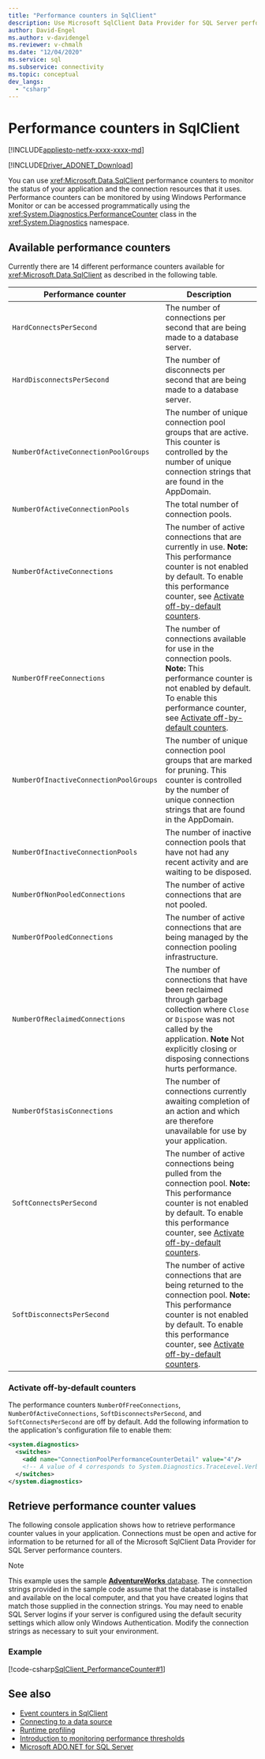 ```yaml
---
title: "Performance counters in SqlClient"
description: Use Microsoft SqlClient Data Provider for SQL Server performance counters to monitor your application status and its connection resources by using Windows Performance Monitor or programmatically in .NET Framework.
author: David-Engel
ms.author: v-davidengel
ms.reviewer: v-chmalh
ms.date: "12/04/2020"
ms.service: sql
ms.subservice: connectivity
ms.topic: conceptual
dev_langs:
  - "csharp"
---
```

# Performance counters in SqlClient

[!INCLUDE[appliesto-netfx-xxxx-xxxx-md](../../includes/appliesto-netfx-xxxx-xxxx-md.md)]

[!INCLUDE[Driver_ADONET_Download](../../includes/driver_adonet_download.md)]

You can use <xref:Microsoft.Data.SqlClient> performance counters to monitor the status of your application and the connection resources that it uses. Performance counters can be monitored by using Windows Performance Monitor or can be accessed programmatically using the <xref:System.Diagnostics.PerformanceCounter> class in the <xref:System.Diagnostics> namespace.

## Available performance counters

Currently there are 14 different performance counters available for <xref:Microsoft.Data.SqlClient> as described in the following table.

|Performance counter|Description|  
|-------------------------|-----------------|  
|`HardConnectsPerSecond`|The number of connections per second that are being made to a database server.|  
|`HardDisconnectsPerSecond`|The number of disconnects per second that are being made to a database server.|  
|`NumberOfActiveConnectionPoolGroups`|The number of unique connection pool groups that are active. This counter is controlled by the number of unique connection strings that are found in the AppDomain.|  
|`NumberOfActiveConnectionPools`|The total number of connection pools.|  
|`NumberOfActiveConnections`|The number of active connections that are currently in use. **Note:**  This performance counter is not enabled by default. To enable this performance counter, see [Activate off-by-default counters](#ActivatingOffByDefault).|  
|`NumberOfFreeConnections`|The number of connections available for use in the connection pools. **Note:**  This performance counter is not enabled by default. To enable this performance counter, see [Activate off-by-default counters](#ActivatingOffByDefault).|  
|`NumberOfInactiveConnectionPoolGroups`|The number of unique connection pool groups that are marked for pruning. This counter is controlled by the number of unique connection strings that are found in the AppDomain.|  
|`NumberOfInactiveConnectionPools`|The number of inactive connection pools that have not had any recent activity and are waiting to be disposed.|  
|`NumberOfNonPooledConnections`|The number of active connections that are not pooled.|  
|`NumberOfPooledConnections`|The number of active connections that are being managed by the connection pooling infrastructure.|  
|`NumberOfReclaimedConnections`|The number of connections that have been reclaimed through garbage collection where `Close` or `Dispose` was not called by the application. **Note** Not explicitly closing or disposing connections hurts performance.|  
|`NumberOfStasisConnections`|The number of connections currently awaiting completion of an action and which are therefore unavailable for use by your application.|  
|`SoftConnectsPerSecond`|The number of active connections being pulled from the connection pool. **Note:**  This performance counter is not enabled by default. To enable this performance counter, see [Activate off-by-default counters](#ActivatingOffByDefault).|  
|`SoftDisconnectsPerSecond`|The number of active connections that are being returned to the connection pool. **Note:**  This performance counter is not enabled by default. To enable this performance counter, see [Activate off-by-default counters](#ActivatingOffByDefault).|  

<a name="ActivatingOffByDefault"></a>

### Activate off-by-default counters

The performance counters `NumberOfFreeConnections`, `NumberOfActiveConnections`, `SoftDisconnectsPerSecond`, and `SoftConnectsPerSecond` are off by default. Add the following information to the application's configuration file to enable them:

```xml  
<system.diagnostics>  
  <switches>  
    <add name="ConnectionPoolPerformanceCounterDetail" value="4"/>  
    <!-- A value of 4 corresponds to System.Diagnostics.TraceLevel.Verbose -->
  </switches>  
</system.diagnostics>  
```  

## Retrieve performance counter values

The following console application shows how to retrieve performance counter values in your application. Connections must be open and active for information to be returned for all of the Microsoft SqlClient Data Provider for SQL Server performance counters.

> [!NOTE]
> This example uses the sample [**AdventureWorks** database](../../samples/adventureworks-install-configure.md). The connection strings provided in the sample code assume that the database is installed and available on the local computer, and that you have created logins that match those supplied in the connection strings. You may need to enable SQL Server logins if your server is configured using the default security settings which allow only Windows Authentication. Modify the connection strings as necessary to suit your environment.

### Example

[!code-csharp[SqlClient_PerformanceCounter#1](~/../sqlclient/doc/samples/SqlClient_PerformanceCounter.cs#1)]

## See also

- [Event counters in SqlClient](event-counters.md)
- [Connecting to a data source](connecting-to-data-source.md)
- [Runtime profiling](/dotnet/framework/debug-trace-profile/runtime-profiling)
- [Introduction to monitoring performance thresholds](/previous-versions/visualstudio/visual-studio-2008/bd20x32d(v=vs.90))
- [Microsoft ADO.NET for SQL Server](microsoft-ado-net-sql-server.md)

